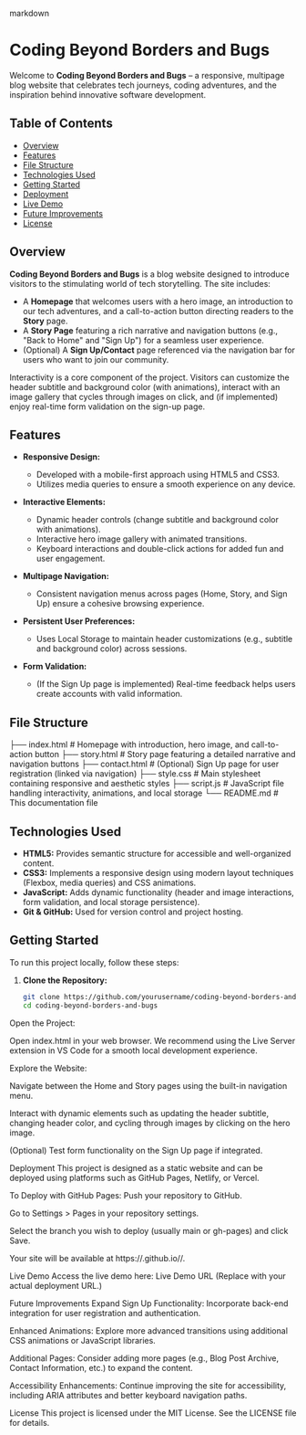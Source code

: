 markdown
# Coding Beyond Borders and Bugs

Welcome to **Coding Beyond Borders and Bugs** – a responsive, multipage blog website that celebrates tech journeys, coding adventures, and the inspiration behind innovative software development.

## Table of Contents

- [Overview](#overview)
- [Features](#features)
- [File Structure](#file-structure)
- [Technologies Used](#technologies-used)
- [Getting Started](#getting-started)
- [Deployment](#deployment)
- [Live Demo](#live-demo)
- [Future Improvements](#future-improvements)
- [License](#license)

## Overview

**Coding Beyond Borders and Bugs** is a blog website designed to introduce visitors to the stimulating world of tech storytelling. The site includes:
- A **Homepage** that welcomes users with a hero image, an introduction to our tech adventures, and a call-to-action button directing readers to the **Story** page.
- A **Story Page** featuring a rich narrative and navigation buttons (e.g., "Back to Home" and "Sign Up") for a seamless user experience.
- (Optional) A **Sign Up/Contact** page referenced via the navigation bar for users who want to join our community.

Interactivity is a core component of the project. Visitors can customize the header subtitle and background color (with animations), interact with an image gallery that cycles through images on click, and (if implemented) enjoy real-time form validation on the sign-up page.

## Features

- **Responsive Design:**  
  - Developed with a mobile-first approach using HTML5 and CSS3.
  - Utilizes media queries to ensure a smooth experience on any device.

- **Interactive Elements:**  
  - Dynamic header controls (change subtitle and background color with animations).
  - Interactive hero image gallery with animated transitions.
  - Keyboard interactions and double-click actions for added fun and user engagement.

- **Multipage Navigation:**  
  - Consistent navigation menus across pages (Home, Story, and Sign Up) ensure a cohesive browsing experience.

- **Persistent User Preferences:**  
  - Uses Local Storage to maintain header customizations (e.g., subtitle and background color) across sessions.

- **Form Validation:**  
  - (If the Sign Up page is implemented) Real-time feedback helps users create accounts with valid information.

## File Structure

├── index.html # Homepage with introduction, hero image, and call-to-action button ├── story.html # Story page featuring a detailed narrative and navigation buttons ├── contact.html # (Optional) Sign Up page for user registration (linked via navigation) ├── style.css # Main stylesheet containing responsive and aesthetic styles ├── script.js # JavaScript file handling interactivity, animations, and local storage └── README.md # This documentation file


## Technologies Used

- **HTML5:** Provides semantic structure for accessible and well-organized content.
- **CSS3:** Implements a responsive design using modern layout techniques (Flexbox, media queries) and CSS animations.
- **JavaScript:** Adds dynamic functionality (header and image interactions, form validation, and local storage persistence).
- **Git & GitHub:** Used for version control and project hosting.
  
## Getting Started

To run this project locally, follow these steps:

1. **Clone the Repository:**

   ```bash
   git clone https://github.com/yourusername/coding-beyond-borders-and-bugs.git
   cd coding-beyond-borders-and-bugs
Open the Project:

Open index.html in your web browser. We recommend using the Live Server extension in VS Code for a smooth local development experience.

Explore the Website:

Navigate between the Home and Story pages using the built-in navigation menu.

Interact with dynamic elements such as updating the header subtitle, changing header color, and cycling through images by clicking on the hero image.

(Optional) Test form functionality on the Sign Up page if integrated.

Deployment
This project is designed as a static website and can be deployed using platforms such as GitHub Pages, Netlify, or Vercel.

To Deploy with GitHub Pages:
Push your repository to GitHub.

Go to Settings > Pages in your repository settings.

Select the branch you wish to deploy (usually main or gh-pages) and click Save.

Your site will be available at https://<your-username>.github.io/<repository-name>/.

Live Demo
Access the live demo here: Live Demo URL (Replace with your actual deployment URL.)

Future Improvements
Expand Sign Up Functionality: Incorporate back-end integration for user registration and authentication.

Enhanced Animations: Explore more advanced transitions using additional CSS animations or JavaScript libraries.

Additional Pages: Consider adding more pages (e.g., Blog Post Archive, Contact Information, etc.) to expand the content.

Accessibility Enhancements: Continue improving the site for accessibility, including ARIA attributes and better keyboard navigation paths.

License
This project is licensed under the MIT License. See the LICENSE file for details.
